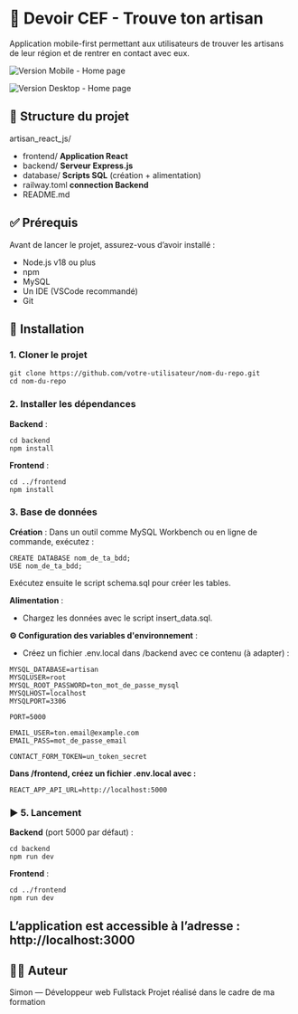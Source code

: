 # 🎲 Devoir CEF - Trouve ton artisan
Application mobile-first permettant aux utilisateurs de trouver les artisans de leur région et de rentrer en contact avec eux.

![Version Mobile - Home page]([home.pdf](https://github.com/user-attachments/files/22464494/home.pdf))

![Version Desktop - Home page]([home_desktop.pdf](https://github.com/user-attachments/files/22464513/home_desktop.pdf))



## 📁 Structure du projet

artisan_react_js/
- frontend/  **Application React**
- backend/  **Serveur Express.js**
- database/  **Scripts SQL** (création + alimentation)
- railway.toml **connection Backend**
- README.md


## ✅ Prérequis
Avant de lancer le projet, assurez-vous d’avoir installé :

- Node.js v18 ou plus
- npm
- MySQL
- Un IDE (VSCode recommandé)
- Git


## 🚀 Installation

### 1. Cloner le projet
``` 
git clone https://github.com/votre-utilisateur/nom-du-repo.git
cd nom-du-repo
```

### 2. Installer les dépendances
**Backend** :
```
cd backend
npm install
```
**Frontend** :
```
cd ../frontend
npm install
```

### 3. Base de données

**Création** :
Dans un outil comme MySQL Workbench ou en ligne de commande, exécutez :

```
CREATE DATABASE nom_de_ta_bdd;
USE nom_de_ta_bdd;
```

Exécutez ensuite le script schema.sql pour créer les tables.

**Alimentation** :
- Chargez les données avec le script insert_data.sql.

**⚙️ Configuration des variables d'environnement** :

- Créez un fichier .env.local dans /backend avec ce contenu (à adapter) :

```
MYSQL_DATABASE=artisan
MYSQLUSER=root
MYSQL_ROOT_PASSWORD=ton_mot_de_passe_mysql
MYSQLHOST=localhost
MYSQLPORT=3306

PORT=5000

EMAIL_USER=ton.email@example.com
EMAIL_PASS=mot_de_passe_email

CONTACT_FORM_TOKEN=un_token_secret
```

**Dans /frontend, créez un fichier .env.local avec :**

```
REACT_APP_API_URL=http://localhost:5000
```

### ▶️ 5. Lancement
**Backend** (port 5000 par défaut) :
```
cd backend
npm run dev
```

**Frontend** :
```
cd ../frontend
npm run dev
```

## L’application est accessible à l’adresse : http://localhost:3000

## 👨‍💻 Auteur
Simon — Développeur web Fullstack
Projet réalisé dans le cadre de ma formation

